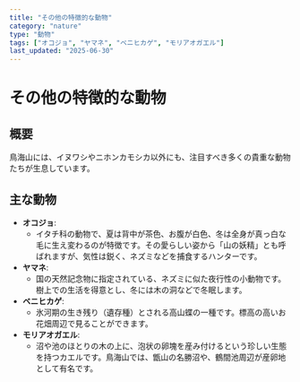 ```yaml
---
title: "その他の特徴的な動物"
category: "nature"
type: "動物"
tags: ["オコジョ", "ヤマネ", "ベニヒカゲ", "モリアオガエル"]
last_updated: "2025-06-30"
---
```


# その他の特徴的な動物

## 概要
鳥海山には、イヌワシやニホンカモシカ以外にも、注目すべき多くの貴重な動物たちが生息しています。

## 主な動物
- **オコジョ**:
    - イタチ科の動物で、夏は背中が茶色、お腹が白色、冬は全身が真っ白な毛に生え変わるのが特徴です。その愛らしい姿から「山の妖精」とも呼ばれますが、気性は鋭く、ネズミなどを捕食するハンターです。
- **ヤマネ**:
    - 国の天然記念物に指定されている、ネズミに似た夜行性の小動物です。樹上での生活を得意とし、冬には木の洞などで冬眠します。
- **ベニヒカゲ**:
    - 氷河期の生き残り（遺存種）とされる高山蝶の一種です。標高の高いお花畑周辺で見ることができます。
- **モリアオガエル**:
    - 沼や池のほとりの木の上に、泡状の卵塊を産み付けるという珍しい生態を持つカエルです。鳥海山では、甑山の名勝沼や、鶴間池周辺が産卵地として有名です。